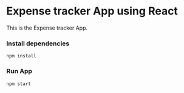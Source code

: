 # Expense tracker App using React

This is the Expense tracker App.

### Install dependencies

```
npm install
```

### Run App

```
npm start
```
